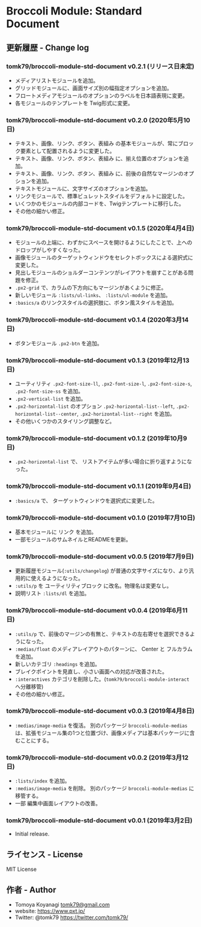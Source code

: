 # Broccoli Module: Standard Document

## 更新履歴 - Change log

### tomk79/broccoli-module-std-document v0.2.1 (リリース日未定)

- メディアリストモジュールを追加。
- グリッドモジュールに、画面サイズ別の幅指定オプションを追加。
- フロートメディアモジュールのオプションのラベルを日本語表現に変更。
- 各モジュールのテンプレートを Twig形式に変更。

### tomk79/broccoli-module-std-document v0.2.0 (2020年5月10日)

- テキスト、画像、リンク、ボタン、表組み の基本モジュールが、常にブロック要素として配置されるように変更した。
- テキスト、画像、リンク、ボタン、表組み に、揃え位置のオプションを追加。
- テキスト、画像、リンク、ボタン、表組み に、前後の自然なマージンのオプションを追加。
- テキストモジュールに、文字サイズのオプションを追加。
- リンクモジュールで、標準ビュレットスタイルをデフォルトに設定した。
- いくつかのモジュールの内部コードを、Twigテンプレートに移行した。
- その他の細かい修正。

### tomk79/broccoli-module-std-document v0.1.5 (2020年4月4日)

- モジュールの上端に、わずかにスペースを開けるようにしたことで、上へのドロップがしやすくなった。
- 画像モジュールのターゲットウィンドウをセレクトボックスによる選択式に変更した。
- 見出しモジュールのショルダーコンテンツがレイアウトを崩すことがある問題を修正。
- `.px2-grid` で、カラムの下方向にもマージンがあくように修正。
- 新しいモジュール `:lists/ul-links`、 `:lists/ul-module` を追加。
- `:basics/a` のリンクスタイルの選択肢に、ボタン風スタイルを追加。

### tomk79/broccoli-module-std-document v0.1.4 (2020年3月14日)

- ボタンモジュール `.px2-btn` を追加。

### tomk79/broccoli-module-std-document v0.1.3 (2019年12月13日)

- ユーティリティ `.px2-font-size-ll`, `.px2-font-size-l`, `.px2-font-size-s`, `.px2-font-size-ss` を追加。
- `.px2-vertical-list` を追加。
- `.px2-horizontal-list` のオプション `.px2-horizontal-list--left`, `.px2-horizontal-list--center`, `.px2-horizontal-list--right` を追加。
- その他いくつかのスタイリング調整など。

### tomk79/broccoli-module-std-document v0.1.2 (2019年10月9日)

- `.px2-horizontal-list` で、 リストアイテムが多い場合に折り返すようになった。

### tomk79/broccoli-module-std-document v0.1.1 (2019年9月4日)

- `:basics/a` で、 ターゲットウィンドウを選択式に変更した。

### tomk79/broccoli-module-std-document v0.1.0 (2019年7月10日)

- 基本モジュールに リンク を追加。
- 一部モジュールのサムネイルとREADMEを更新。

### tomk79/broccoli-module-std-document v0.0.5 (2019年7月9日)

- 更新履歴モジュール(`:utils/changelog`) が普通の文字サイズになり、より汎用的に使えるようになった。
- `:utils/p` を ユーティリティブロック に改名。物理名は変更なし。
- 説明リスト `:lists/dl` を追加。

### tomk79/broccoli-module-std-document v0.0.4 (2019年6月11日)

- `:utils/p` で、前後のマージンの有無と、テキストの左右寄せを選択できるようになった。
- `:medias/float` のメディアレイアウトのパターンに、 Center と フルカラム を追加。
- 新しいカテゴリ `:headings` を追加。
- ブレイクポイントを見直し、小さい画面への対応が改善された。
- `:interactives` カテゴリを削除した。(`tomk79/broccoli-module-interact` へ分離移管)
- その他の細かい修正。

### tomk79/broccoli-module-std-document v0.0.3 (2019年4月8日)

- `:medias/image-media` を復活。 別のパッケージ `broccoli-module-medias` は、拡張モジュール集の1つと位置づけ、画像メディアは基本パッケージに含むことにする。

### tomk79/broccoli-module-std-document v0.0.2 (2019年3月12日)

- `:lists/index` を追加。
- `:medias/image-media` を削除。 別のパッケージ `broccoli-module-medias` に移管する。
- 一部 編集中画面レイアウトの改善。

### tomk79/broccoli-module-std-document v0.0.1 (2019年3月2日)

- Initial release.


## ライセンス - License

MIT License


## 作者 - Author

- Tomoya Koyanagi <tomk79@gmail.com>
- website: <https://www.pxt.jp/>
- Twitter: @tomk79 <https://twitter.com/tomk79/>
